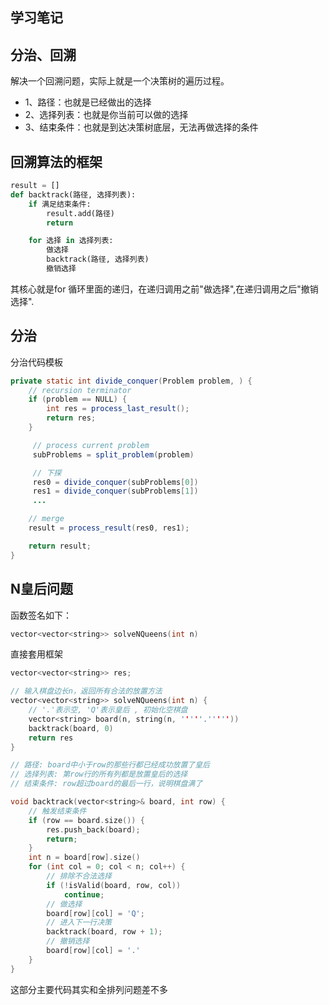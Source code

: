 ## 学习笔记

## 分治、回溯
解决一个回溯问题，实际上就是一个决策树的遍历过程。
- 1、路径：也就是已经做出的选择
- 2、选择列表：也就是你当前可以做的选择
- 3、结束条件：也就是到达决策树底层，无法再做选择的条件

## 回溯算法的框架
```python
result = []
def backtrack(路径, 选择列表):
    if 满足结束条件:
        result.add(路径)
        return

    for 选择 in 选择列表:
        做选择
        backtrack(路径, 选择列表)
        撤销选择
```
其核心就是for 循环里面的递归，在递归调用之前"做选择",在递归调用之后"撤销选择".

## 分治
分治代码模板
```java
private static int divide_conquer(Problem problem, ) {    
    // recursion terminator
    if (problem == NULL) {    
        int res = process_last_result();    
        return res;       
    }  

     // process current problem
     subProblems = split_problem(problem)   

     // 下探
     res0 = divide_conquer(subProblems[0])  
     res1 = divide_conquer(subProblems[1])    
     ...

    // merge
    result = process_result(res0, res1);    

    return result;
}
```
## N皇后问题
函数签名如下：
```c++
vector<vector<string>> solveNQueens(int n)
```
直接套用框架
```c++
vector<vector<string>> res;

// 输入棋盘边长n，返回所有合法的放置方法
vector<vector<string>> solveNQueens(int n) {
    // '.'表示空, 'Q'表示皇后 , 初始化空棋盘
    vector<string> board(n, string(n, '''''.'''''))
    backtrack(board, 0)
    return res
}

// 路径: board中小于row的那些行都已经成功放置了皇后
// 选择列表: 第row行的所有列都是放置皇后的选择
// 结束条件: row超过board的最后一行，说明棋盘满了

void backtrack(vector<string>& board, int row) {
    // 触发结束条件
    if (row == board.size()) {
        res.push_back(board);
        return;
    }
    int n = board[row].size()
    for (int col = 0; col < n; col++) {
        // 排除不合法选择
        if (!isValid(board, row, col)) 
            continue;
        // 做选择
        board[row][col] = 'Q';
        // 进入下一行决策
        backtrack(board, row + 1);
        // 撤销选择
        board[row][col] = '.'
    }
}
```
这部分主要代码其实和全排列问题差不多